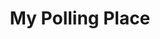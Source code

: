 ---
title: "My Polling Place"
published: true
weight: 0
section: my-polling-place
priority: Major
---